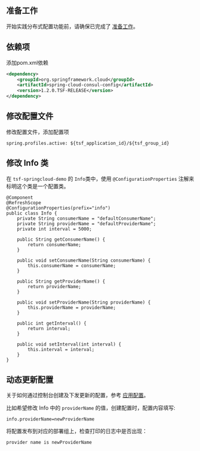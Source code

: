 ## 准备工作
开始实践分布式配置功能前，请确保已完成了 [准备工作](https://cloud.tencent.com/document/product/649/16619)。

## 依赖项

添加pom.xml依赖

```xml
<dependency>
	<groupId>org.springframework.cloud</groupId>
	<artifactId>spring-cloud-consul-config</artifactId>
	<version>1.2.0.TSF-RELEASE</version>
</dependency>
```

## 修改配置文件

修改配置文件，添加配置项

```
spring.profiles.active: ${tsf_application_id}/${tsf_group_id}
```


## 修改 Info 类

在 `tsf-springcloud-demo` 的 `Info`类中，使用 `@ConfigurationProperties` 注解来标明这个类是一个配置类。

```
@Component
@RefreshScope
@ConfigurationProperties(prefix="info")
public class Info {
	private String consumerName = "defaultConsumerName";
	private String providerName = "defaultProviderName";
	private int interval = 5000;

	public String getConsumerName() {
		return consumerName;
	}

	public void setConsumerName(String consumerName) {
		this.consumerName = consumerName;
	}

	public String getProviderName() {
		return providerName;
	}

	public void setProviderName(String providerName) {
		this.providerName = providerName;
	}

	public int getInterval() {
		return interval;
	}

	public void setInterval(int interval) {
		this.interval = interval;
	}
}
```

## 动态更新配置

关于如何通过控制台创建及下发更新的配置，参考 [应用配置](https://cloud.tencent.com/document/product/649/15539)。

比如希望修改 Info 中的 `providerName` 的值，创建配置时，配置内容填写: 

```
info.providerName=newProviderName
```

将配置发布到对应的部署组上，检查打印的日志中是否出现：

```
provider name is newProviderName
```



